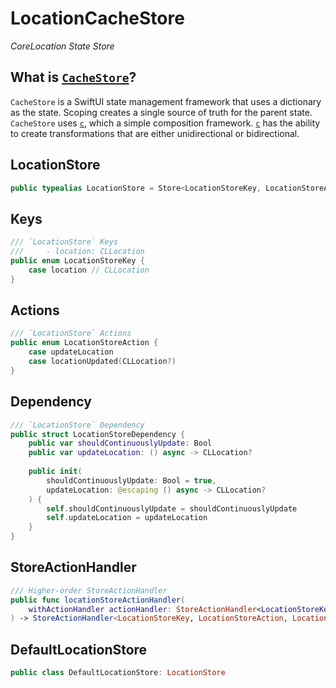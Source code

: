 # LocationCacheStore

*CoreLocation State Store*

## What is [`CacheStore`](https://github.com/0xOpenBytes/CacheStore)?

`CacheStore` is a SwiftUI state management framework that uses a dictionary as the state. Scoping creates a single source of truth for the parent state. `CacheStore` uses [`c`](https://github.com/0xOpenBytes/c), which a simple composition framework. [`c`](https://github.com/0xOpenBytes/c) has the ability to create transformations that are either unidirectional or bidirectional.

## LocationStore
```swift
public typealias LocationStore = Store<LocationStoreKey, LocationStoreAction, LocationStoreDependency>
```

## Keys
```swift
/// `LocationStore` Keys
///     - location: CLLocation
public enum LocationStoreKey {
    case location // CLLocation
}
```

## Actions
```swift
/// `LocationStore` Actions
public enum LocationStoreAction {
    case updateLocation
    case locationUpdated(CLLocation?)
}
```

## Dependency
```swift
/// `LocationStore` Dependency
public struct LocationStoreDependency {
    public var shouldContinuouslyUpdate: Bool
    public var updateLocation: () async -> CLLocation?
    
    public init(
        shouldContinuouslyUpdate: Bool = true,
        updateLocation: @escaping () async -> CLLocation?
    ) {
        self.shouldContinuouslyUpdate = shouldContinuouslyUpdate
        self.updateLocation = updateLocation
    }
}
```

## StoreActionHandler
```swift
/// Higher-order StoreActionHandler
public func locationStoreActionHandler(
    withActionHandler actionHandler: StoreActionHandler<LocationStoreKey, LocationStoreAction, LocationStoreDependency>? = nil
) -> StoreActionHandler<LocationStoreKey, LocationStoreAction, LocationStoreDependency>
```

## DefaultLocationStore
```swift
public class DefaultLocationStore: LocationStore
```
